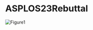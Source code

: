 # ASPLOS23Rebuttal
![Figure1](https://github.com/cswhb/ASPLOS23Rebuttal/blob/master/images/DBbench-YCSB.png?raw=true)
